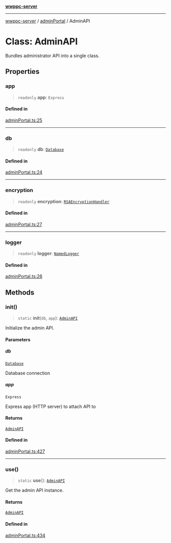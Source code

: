 [**wwppc-server**](../../README.md)

***

[wwppc-server](../../modules.md) / [adminPortal](../README.md) / AdminAPI

# Class: AdminAPI

Bundles administrator API into a single class.

## Properties

### app

> `readonly` **app**: `Express`

#### Defined in

[adminPortal.ts:25](https://github.com/WWPPC/WWPPC-server/blob/240fd8d39aa7a9e87385634bffd25137bc757d0a/src/adminPortal.ts#L25)

***

### db

> `readonly` **db**: [`Database`](../../database/classes/Database.md)

#### Defined in

[adminPortal.ts:24](https://github.com/WWPPC/WWPPC-server/blob/240fd8d39aa7a9e87385634bffd25137bc757d0a/src/adminPortal.ts#L24)

***

### encryption

> `readonly` **encryption**: [`RSAEncryptionHandler`](../../cryptoUtil/classes/RSAEncryptionHandler.md)

#### Defined in

[adminPortal.ts:27](https://github.com/WWPPC/WWPPC-server/blob/240fd8d39aa7a9e87385634bffd25137bc757d0a/src/adminPortal.ts#L27)

***

### logger

> `readonly` **logger**: [`NamedLogger`](../../log/classes/NamedLogger.md)

#### Defined in

[adminPortal.ts:26](https://github.com/WWPPC/WWPPC-server/blob/240fd8d39aa7a9e87385634bffd25137bc757d0a/src/adminPortal.ts#L26)

## Methods

### init()

> `static` **init**(`db`, `app`): [`AdminAPI`](AdminAPI.md)

Initialize the admin API.

#### Parameters

##### db

[`Database`](../../database/classes/Database.md)

Database connection

##### app

`Express`

Express app (HTTP server) to attach API to

#### Returns

[`AdminAPI`](AdminAPI.md)

#### Defined in

[adminPortal.ts:427](https://github.com/WWPPC/WWPPC-server/blob/240fd8d39aa7a9e87385634bffd25137bc757d0a/src/adminPortal.ts#L427)

***

### use()

> `static` **use**(): [`AdminAPI`](AdminAPI.md)

Get the admin API instance.

#### Returns

[`AdminAPI`](AdminAPI.md)

#### Defined in

[adminPortal.ts:434](https://github.com/WWPPC/WWPPC-server/blob/240fd8d39aa7a9e87385634bffd25137bc757d0a/src/adminPortal.ts#L434)
